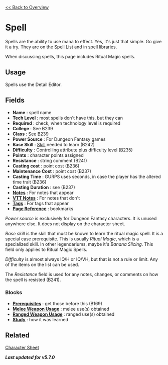 [<< Back to Overview](./Overview.md)

# Spell
Spells are the ability to use mana to effect. Yes, it's just that simple. Go give it a try. They are on the [Spell List](./Spell%20List.md) and in [spell libraries](./Library%20Tree.md).

When discussing spells, this page includes Ritual Magic spells.

## Usage
Spells use the Detail Editor.

## Fields
- **Name** : spell name
- **Tech Level** : most spells don't have this, but they can
- **Required** : check, when technology level is required
- **College** : See B239
- **Class** : See B239
- **Power Source** : For Dungeon Fantasy games
- **Base Skill** : [Skill](./Skill.md) needed to learn (B242)
- **Difficulty** : Controlling attribute plus difficulty level (B235)
- **Points** : character points assigned
- **Resistance** : string comment (B241)
- **Casting cost** : point cost (B236)
- **Maintenance Cost** : point cost (B237)
- **Casting Time** : GURPS uses seconds, in case the player has the altered time trait (B236)
- **Casting Duration** : see (B237)
- **[Notes](./Notes.md)** : For notes that appear
- **[VTT Notes](./VTT%20Notes.md)** : For notes that don't
- **[Tags](./Tags.md)** : For tags that appear
- **[Page Reference](./Page%20Reference.md)** : bookmarks

*Power source* is exclusively for Dungeon Fantasy characters. It is unused anywhere else. It does not display on the character sheet.

*Base skill* is the skill that must be known to learn the ritual magic spell. It is a special case prerequisite. This is usually *Ritual Magic*, which is a specialized skill. In other legendariums, maybe it's *Banana Slicing*. This field only applies to Ritual Magic Spells.

*Difficulty* is almost always IQ/H or IQ/VH, but that is not a rule or limit. Any of the items on the list can be used.

The *Resistance* field is used for any notes, changes, or comments on how the spell is resisted (B241).

### Blocks
- **[Prerequisites](./Prerequisites.md)** : get those before this (B169)
- **[Melee Weapon Usage](./Melee%20Weapon%20Usage.md)** : melee use(s) obtained
- **[Ranged Weapon Usage](./Ranged%20Weapon%20Usage.md)** : ranged use(s) obtained
- **[Study](./Study.md)** : how it was learned

## Related
[Character Sheet](./Character%20Sheet.md)

***Last updated for v5.7.0***